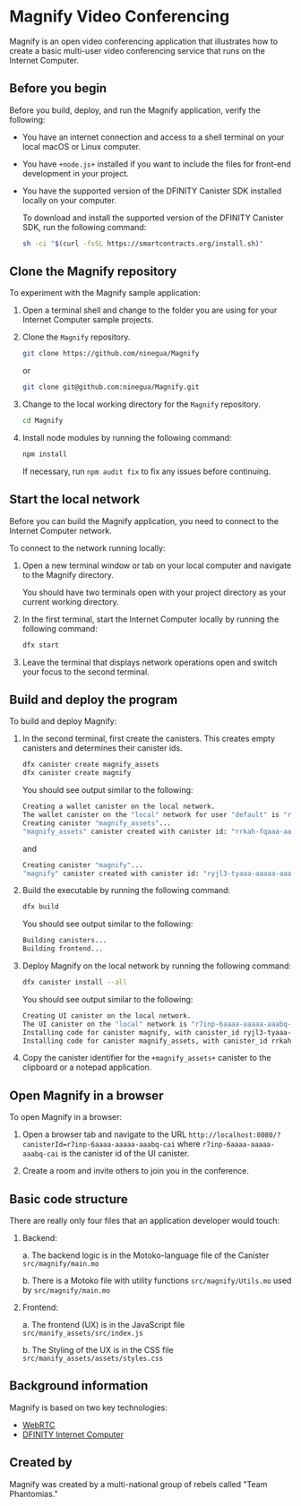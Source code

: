 # Magnify Video Conferencing

Magnify is an open video conferencing application that illustrates how to create a basic multi-user video conferencing service that runs on the Internet Computer.

## Before you begin

Before you build, deploy, and run the Magnify application, verify the following:

* You have an internet connection and access to a shell terminal on your local macOS or Linux computer.

* You have `+node.js+` installed if you want to include the files for front-end development in your project.

* You have the supported version of the DFINITY Canister SDK installed locally on your computer.

    To download and install the supported version of the DFINITY Canister SDK, run the following command:

    ```bash
    sh -ci "$(curl -fsSL https://smartcontracts.org/install.sh)"
    ```

## Clone the Magnify repository

To experiment with the Magnify sample application:

1. Open a terminal shell and change to the folder you are using for your Internet Computer sample projects.

1. Clone the `Magnify` repository.

    ```bash
    git clone https://github.com/ninegua/Magnify
    ```

    or

    ```bash
    git clone git@github.com:ninegua/Magnify.git
    ```

1. Change to the local working directory for the `Magnify` repository.

    ```bash
    cd Magnify
    ```

1. Install node modules by running the following command:

    ```bash
    npm install
    ```

    If necessary, run `npm audit fix` to fix any issues before continuing.

## Start the local network

Before you can build the Magnify application, you need to connect to the Internet Computer network.

To connect to the network running locally:

1. Open a new terminal window or tab on your local computer and navigate to the Magnify directory.

    You should have two terminals open with your project directory as your current working directory.

1. In the first terminal, start the Internet Computer locally by running the following command:

    ```bash
    dfx start 
    ```
1. Leave the terminal that displays network operations open and switch your focus to the second terminal.

## Build and deploy the program

To build and deploy Magnify:

1. In the second terminal, first create the canisters. This creates empty canisters and determines their canister ids.

    ```bash
    dfx canister create magnify_assets
    dfx canister create magnify
    ```

    You should see output similar to the following:

    ```bash
    Creating a wallet canister on the local network.
    The wallet canister on the "local" network for user "default" is "rwlgt-iiaaa-aaaaa-aaaaa-cai"
    Creating canister "magnify_assets"...
    "magnify_assets" canister created with canister id: "rrkah-fqaaa-aaaaa-aaaaq-cai"
    ```

    and

    ```bash
    Creating canister "magnify"...
    "magnify" canister created with canister id: "ryjl3-tyaaa-aaaaa-aaaba-cai"
    ```

1. Build the executable by running the following command:

    ```bash
    dfx build
    ```

    You should see output similar to the following:

    ```bash
    Building canisters...
    Building frontend...
    ```

1. Deploy Magnify on the local network by running the following command:

    ```bash
    dfx canister install --all
    ```

    You should see output similar to the following:

    ```bash
    Creating UI canister on the local network.
    The UI canister on the "local" network is "r7inp-6aaaa-aaaaa-aaabq-cai"
    Installing code for canister magnify, with canister_id ryjl3-tyaaa-aaaaa-aaaba-cai
    Installing code for canister magnify_assets, with canister_id rrkah-fqaaa-aaaaa-aaaaq-cai
    ```

1. Copy the canister identifier for the `+magnify_assets+` canister to the clipboard or a notepad application.

## Open Magnify in a browser

To open Magnify in a browser:

1. Open a browser tab and navigate to the URL `http://localhost:8080/?canisterId=r7inp-6aaaa-aaaaa-aaabq-cai` where `r7inp-6aaaa-aaaaa-aaabq-cai` is the canister id of the UI canister.

1. Create a room and invite others to join you in the conference.

## Basic code structure

There are really only four files that an application developer would touch:

1. Backend:  

    a. The backend logic is in the Motoko-language file of the Canister `src/magnify/main.mo`  

    b. There is a Motoko file with utility functions `src/magnify/Utils.mo` used by `src/magnify/main.mo`  

2. Frontend:   

    a. The frontend (UX) is in the JavaScript file `src/manify_assets/src/index.js`  

    b. The Styling of the UX is in the CSS file `src/manify_assets/assets/styles.css`  

## Background information

Magnify is based on two key technologies:

- [WebRTC](https://webrtc.org/)
- [DFINITY Internet Computer](https://sdk.dfinity.org/developers-guide/quickstart.html)

## Created by

Magnify was created by a multi-national group of rebels called "Team Phantomias." 

